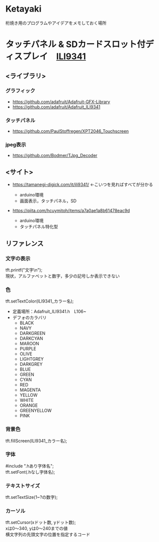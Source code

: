 # Ketayaki
桁焼き用のプログラムやアイデアをメモしておく場所


# タッチパネル & SDカードスロット付ディスプレイ　[ILI9341](https://akizukidenshi.com/catalog/g/g116265/)
## <ライブラリ>
### グラフィック
- https://github.com/adafruit/Adafruit-GFX-Library
- https://github.com/adafruit/Adafruit_ILI9341
  
### タッチパネル
- https://github.com/PaulStoffregen/XPT2046_Touchscreen

### jpeg表示
- https://github.com/Bodmer/TJpg_Decoder


## <サイト>
- https://tamanegi-digick.com/it/ili9341/ ←こいつを見ればすべてが分かる
  - arduino環境
  - 画面表示，タッチパネル，SD  

- https://qiita.com/hcuymitoh/items/a7a0ae1a8b61478eac9d
  - arduino環境
  - タッチパネル特化型
  
## **リファレンス**
### 文字の表示
tft.printf("文字\n");  
現状，アルファベットと数字，多少の記号しか表示できない

### 色  
tft.setTextColor(ILI9341_カラー名);
- 定義場所：Adafruit_ILI9341.h　L106~
- デフォのカラバリ
  - BLACK
  - NAVY
  - DARKGREEN
  - DARKCYAN
  - MAROON
  - PURPLE
  - OLIVE
  - LIGHTGREY
  - DARKGREY
  - BLUE
  - GREEN
  - CYAN
  - RED
  - MAGENTA
  - YELLOW
  - WHITE
  - ORANGE
  - GREENYELLOW
  - PINK

### 背景色
tft.fillScreen(ILI9341_カラー名);

### 字体
#include ".hあり字体名";  
tft.setFont(.hなし字体名);

### テキストサイズ
tft.setTextSize(1~?の数字);

### カーソル
tft.setCursor(xドット数, yドット数);  
xは0～340, yは0～240までの値　　  
横文字列の先頭文字の位置を指定するコード


